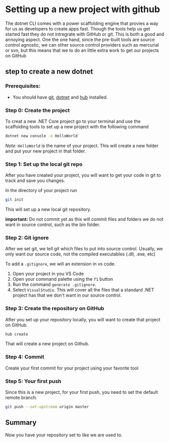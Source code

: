 # Setting up a new project with github

The dotnet CLI comes with a power scaffolding engine that provies a way for us as developers to create apps fast. Though the tools help us get started fast they do not intregrate with GitHub or git. This is both a good and annoying aspect. One the one hand, since the pre-built tools are source control agnostic, we can other source control providers such as mercurial or svn, but this means that we to do an little extra work to get our projects on GitHub

## step to create a new dotnet

### Prerequisites:

- You should have [git](https://suncoast.io/handbook/tools/environment/), [dotnet](https://suncoast.io/handbook/curriculum/back-end/full-stack-i/lecture/dotnet/00-env-set-up) and [hub](https://suncoast.io/handbook/tools/environment/) installed.

### Step 0: Create the project

To creat a new .NET Core project go to your terminal and use the scaffolding tools to set up a new project with the following command

```sh
dotnet new console -o HelloWorld
```

_Note:_ `HelloWorld` is the name of your project. This will create a new folder and put your new project in that folder.

### Step 1: Set up the local git repo

After you have created your project, you will want to get your code in git to track and save you changes.

In the directory of your project run

```sh
git init
```

This will set up a new local git repository.

**important:** Do not commit yet as this will commit files and folders we do not want in source control, such as the bin folder.

### Step 2: Git ignore

After we set git, we tell git which files to put into source control. Usually, we only want our source code, not the compiled executables (.dll, .exe, etc)

To add a `.gitignore`, we will an extension in vs code.

1. Open your project in you VS Code
2. Open your command palette using the `f1` button
3. Run the command `generate .gitignore`.
4. Select `VisualStudio`. This will cover all the files that a standard .NET project has that we don't want in our source control.

### Step 3: Create the repository on GitHub

After you set up your repository locally, you will want to create that project on GitHub.

```sh
hub create
```

That will create a new project on Github.

### Step 4: Commit

Create your first commit for your project using your favorite tool

### Step 5: Your first push

Since this is a new project, for your first push, you need to set the default remote branch.

```sh
git push --set-upstream origin master
```

## Summary

Now you have your repository set to like we are used to.
